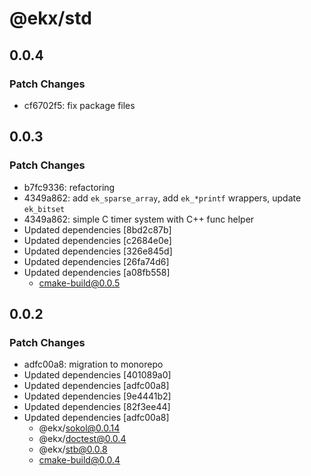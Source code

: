 # @ekx/std

## 0.0.4

### Patch Changes

- cf6702f5: fix package files

## 0.0.3

### Patch Changes

- b7fc9336: refactoring
- 4349a862: add `ek_sparse_array`, add `ek_*printf` wrappers, update `ek_bitset`
- 4349a862: simple C timer system with C++ func helper
- Updated dependencies [8bd2c87b]
- Updated dependencies [c2684e0e]
- Updated dependencies [326e845d]
- Updated dependencies [26fa74d6]
- Updated dependencies [a08fb558]
  - cmake-build@0.0.5

## 0.0.2

### Patch Changes

- adfc00a8: migration to monorepo
- Updated dependencies [401089a0]
- Updated dependencies [adfc00a8]
- Updated dependencies [9e4441b2]
- Updated dependencies [82f3ee44]
- Updated dependencies [adfc00a8]
  - @ekx/sokol@0.0.14
  - @ekx/doctest@0.0.4
  - @ekx/stb@0.0.8
  - cmake-build@0.0.4
